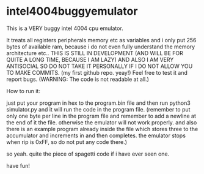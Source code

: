 # intel4004buggyemulator
This is a VERY buggy intel 4004 cpu emulator.

 It treats all registers peripherals memory etc as variables and i only put 256 bytes of available ram, because i do not even fully understand the memory architecture etc.. THIS IS STILL IN DEVELOPMENT (AND WILL BE FOR QUITE A LONG TIME, BECAUSE I AM LAZY) AND ALSO I AM VERY ANTISOCIAL SO DO NOT TAKE IT PERSONALLY IF I DO NOT ALLOW YOU TO MAKE COMMITS. (my first github repo. yeay!) Feel free to test it and report bugs. (WARNING: The code is not readable at all.)
 
 
 How to run it:
 
 just put your program in hex to the program.bin file and then run python3 simulator.py and it will run the code in the program file. (remember to put only one byte per
 line in the program file and remember to add a newline at the end of it the file. otherwise the emulator will not work properly. and also there is an example program
 already inside the file which stores three to the accumulator and increments in and then completes. the emulator stops when rip is 0xFF, so do not put any code there.)
 
 so yeah. quite the piece of spagetti code if i have ever seen one.
 
 have fun!
